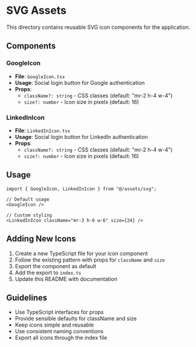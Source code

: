 # SVG Assets

This directory contains reusable SVG icon components for the application.

## Components

### GoogleIcon
- **File**: `GoogleIcon.tsx`
- **Usage**: Social login button for Google authentication
- **Props**: 
  - `className?: string` - CSS classes (default: "mr-2 h-4 w-4")
  - `size?: number` - Icon size in pixels (default: 16)

### LinkedInIcon
- **File**: `LinkedInIcon.tsx`
- **Usage**: Social login button for LinkedIn authentication
- **Props**:
  - `className?: string` - CSS classes (default: "mr-2 h-4 w-4")
  - `size?: number` - Icon size in pixels (default: 16)

## Usage

```tsx
import { GoogleIcon, LinkedInIcon } from "@/assets/svg";

// Default usage
<GoogleIcon />

// Custom styling
<LinkedInIcon className="mr-3 h-6 w-6" size={24} />
```

## Adding New Icons

1. Create a new TypeScript file for your icon component
2. Follow the existing pattern with props for `className` and `size`
3. Export the component as default
4. Add the export to `index.ts`
5. Update this README with documentation

## Guidelines

- Use TypeScript interfaces for props
- Provide sensible defaults for className and size
- Keep icons simple and reusable
- Use consistent naming conventions
- Export all icons through the index file 